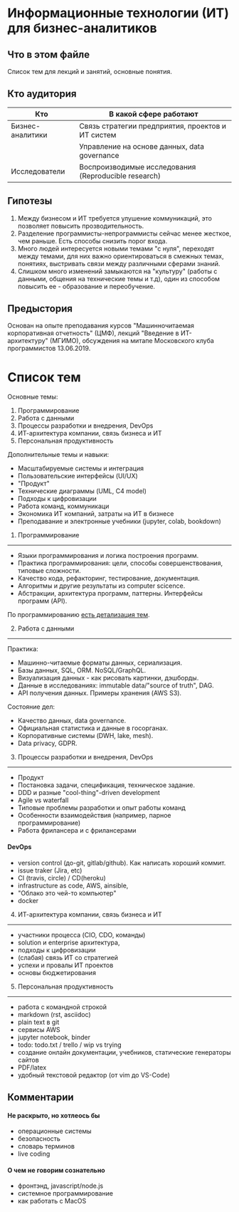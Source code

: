 Информационные технологии (ИТ) для бизнес-аналитиков
====================================================

Что в этом файле
----------------

Список тем для лекций и занятий, основные понятия.

Кто аудитория
-------------

Кто                | В какой сфере работают
-------------------|------------------------------------------------
Бизнес-аналитики   | Cвязь стратегии предприятия, проектов и ИТ систем
<BR>               | Управление на основе данных, data governance
Исследователи      | Воспроизводимые исследования (Reproducible research)


Гипотезы
--------

1. Между бизнесом и ИТ требуется улушение коммуникаций, это позволяет повысить 
   прозводительность.
2. Разделение программисты-непрограммисты сейчас менее жесткое, чем раньше. Есть способы снизить порог входа.
3. Много людей интересуется новыми темами "с нуля", переходят между темами, для них важно ориентироваться в смежных темах, понятиях, выстривать связи между различными сферами знаний.
4. Слишком много изменений замыкаются на "культуру" (работы с данными, общения на технические темы и т.д), один из способом повысить ее - образование и переобучение.   


Предыстория
-----------

Основан на опыте преподавания курсов "Машинночитаемая корпоративная отчетность" (ЦМФ), лекций "Введение в ИТ-архитектуру" (МГИМО), обсуждения на митапе Московского клуба программистов 13.06.2019.

Список тем
==========

Основные темы:

1. Программирование
2. Работа с данными 
3. Процессы разработки и внедрения, DevOps
4. ИТ-архитектура компании, связь бизнеса и ИТ
5. Персональная продуктивность

Дополнительные темы и навыки:

- Масштабируемые системы и интеграция  
- Пользовательские интерфейсы (UI/UX)
- "Продукт"
- Технические диаграммы (UML, C4 model)
- Подходы к цифровизации
- Работа команд, коммуникаци
- Экономика ИТ компаний, затраты на ИТ в бизнесе
- Преподавание и электронные учебники (jupyter, colab, bookdown)

1. Программирование
-------------------

- Языки программирования и логика построения программ. 
- Практика программирования: цели, способы совершенствования, типовые сложности.
- Качество кода, рефакторинг, тестирование, документация.
- Алгоритмы и другие результаты из computer scicence.
- Абстракции, архитектура программ, паттерны. Интерфейсы программ (API).

По программированию [есть детализация тем](programming.md). 

2. Работа с данными
-------------------

Практика:

- Машинно-читаемые форматы данных, сериализация.
- Базы данных, SQL, ORM. NoSQL/GraphQL.
- Визуализация данных - как рисовать картинки, дэшборды.
- Данные в исследованиях: immutable data/"source of truth", DAG.
- АPI получения данных. Примеры хранения (AWS S3). 

Состояние дел:

- Качество данных, data governance.
- Oфициальная статистика и данные в госорганах.
- Корпоративные системы (DWH, lake, mesh). 
- Data privacy, GDPR.


3. Процессы разработки и внедрения, DevOps
------------------------------------------- 

- Продукт
- Постановка задачи, спецификация, техническое задание.
- DDD и разные "cool-thing"-driven development
- Agile vs waterfall
- Типовые проблемы разработки и опыт работы команд
- Особенности взаимодействия (например, парное программирование)
- Работа фрилансера и с фрилансерами


#### DevOps

- version control (до-git, gitlab/github). Как написать хороший коммит.
- issue traker (Jira, etc)
- CI (travis, circle) / CD(heroku)
- infrastructure as code, AWS, ainsible, 
- "Облако это чей-то компьютер"
- docker


4. ИТ-архитектура компании, связь бизнеса и ИТ
----------------------------------------------

- участники процесса (CIO, CDO, команды)
- solution и enterprise архитектура, 
- подходы к цифровизации
- (слабая) связь ИТ со стратегией
- успехи и провалы ИТ проектов
- основы бюджетирования 

5. Персональная продуктивность
-----------------------------

- работа с командной строкой
- markdown (rst, asciidoc)
- plain text в git
- сервисы AWS
- jupyter notebook, binder
- todo: todo.txt / trello / wip vs trying
- создание онлайн документации, учебников, статические генераторы сайтов
- PDF/latex
- удобный текстовой редактор (oт vim до VS-Code) 

Комментарии
-----------

#### Не раскрыто, но хотлеось бы 

- операционные системы
- безопасность
- словарь терминов
- live coding

#### О чем не говорим сознательно

- фронтэнд, javascript/node.js
- системное программирование
- как работать с MacOS